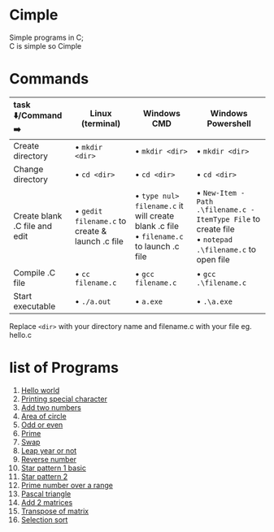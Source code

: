 # Cimple
Simple programs in C;<br>
C is simple so Cimple<br>

# Commands<br>
|task ⬇️/Command ➡️|**Linux** (terminal)|**Windows** CMD|**Windows Powershell**|
|:-|---|---|---|
|Create directory| • `mkdir <dir>`| • `mkdir <dir>`|• `mkdir <dir>`|
|Change directory| • `cd <dir>`| • `cd <dir>`| • `cd <dir>`|
|Create blank .C file and edit| • `gedit filename.c` to create & launch .c file | • `type nul> filename.c` it will create blank .c file <br> • `filename.c` to launch .c file| • `New-Item -Path .\filename.c -ItemType File` to create file<br> • `notepad .\filename.c` to open file|
|Compile .C file| • `cc filename.c` | • `gcc filename.c`| • `gcc .\filename.c`| 
|Start executable| • `./a.out`| • `a.exe`<br> |• `.\a.exe`|

Replace `<dir>` with your directory name and filename.c with your file eg. hello.c

# list of Programs
1. [Hello world](https://github.com/sourabhkv/Cimple/blob/main/hello_world.c)
2. [Printing special character](https://github.com/sourabhkv/Cimple/blob/main/specialchar.c)
3. [Add two numbers](https://github.com/sourabhkv/Cimple/blob/main/add2numbers.c)
4. [Area of circle](https://github.com/sourabhkv/Cimple/blob/main/areaofcircle.c)
5. [Odd or even](https://github.com/sourabhkv/Cimple/blob/main/oddeven.c)
6. [Prime](https://github.com/sourabhkv/Cimple/blob/main/prime.c)
7. [Swap](https://github.com/sourabhkv/Cimple/blob/main/swap.c)
8. [Leap year or not](https://github.com/sourabhkv/Cimple/blob/main/leapyear.c)
9. [Reverse number](https://github.com/sourabhkv/Cimple/blob/main/reversenum.c)
10. [Star pattern 1 basic](https://github.com/sourabhkv/Cimple/blob/main/pattern/starpattern1.c)
11. [Star pattern 2](https://github.com/sourabhkv/Cimple/blob/main/pattern/star%20pattern%202.c)
12. [Prime number over a range](https://github.com/sourabhkv/Cimple/blob/main/prime%20range.c)
13. [Pascal triangle](https://github.com/sourabhkv/Cimple/blob/main/pascal%20triangle.c)
14. [Add 2 matrices](https://github.com/sourabhkv/Cimple/blob/main/matrix/addmatrix.c)
15. [Transpose of matrix](https://github.com/sourabhkv/Cimple/blob/main/matrix/transpose.c)
16. [Selection sort](https://github.com/sourabhkv/Cimple/blob/main/selection_sort.c)
